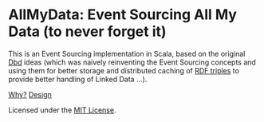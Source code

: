 # AllMyData: Event Sourcing All My Data (to never forget it)

This is an Event Sourcing implementation in Scala, based on the
original [Dbd][Dbd] ideas (which was naively reinventing the Event
Sourcing concepts and using them for better storage and distributed
caching of [RDF triples][RDF] to provide better handling of Linked
Data ...).

[Why?][Rationale]
[Design][Dbd]

Licensed under the [MIT License][MIT].

[RDF]:          http://www.w3.org/RDF/
[Rationale]:    http://github.com/petervandenabeele/dbd/blob/master/docs/rationale.md
[MIT]:          https://github.com/petervandenabeele/AllMyData/blob/master/LICENSE.txt
[Dbd]:          https://github.com/petervandenabeele/dbd#readme
